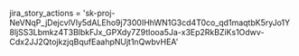 


 jira_story_actions = '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'


